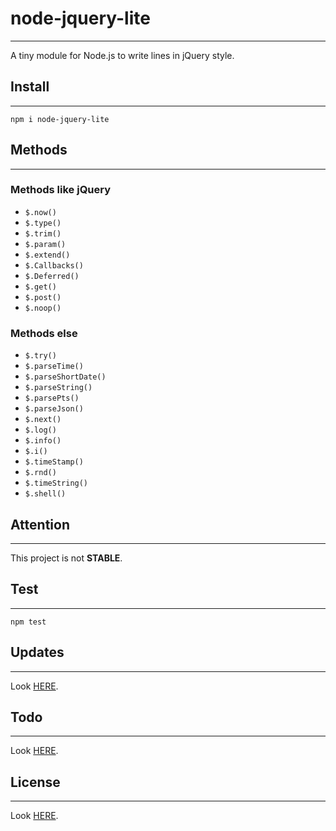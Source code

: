 # node-jquery-lite
---

A tiny module for Node.js to write lines in jQuery style.

## Install
---

```
npm i node-jquery-lite
```

## Methods
---

### Methods like jQuery
- `$.now()`
- `$.type()`
- `$.trim()`
- `$.param()`
- `$.extend()`
- `$.Callbacks()`
- `$.Deferred()`
- `$.get()`
- `$.post()`
- `$.noop()`

### Methods else
- `$.try()`
- `$.parseTime()`
- `$.parseShortDate()`
- `$.parseString()`
- `$.parsePts()`
- `$.parseJson()`
- `$.next()`
- `$.log()`
- `$.info()`
- `$.i()`
- `$.timeStamp()`
- `$.rnd()`
- `$.timeString()`
- `$.shell()`
    
## Attention
---

This project is not **STABLE**.

## Test
---

```
npm test
```

## Updates
---

Look [HERE](UPDATE.md).

## Todo
---

Look [HERE](TODO.md).

## License
---

Look [HERE](LICENSE.md).